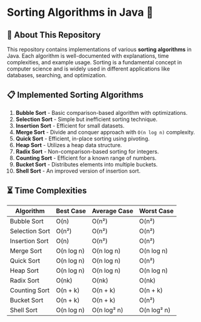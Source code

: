 # Sorting Algorithms in Java 🚀

## 📌 About This Repository
This repository contains implementations of various **sorting algorithms** in Java. Each algorithm is well-documented with explanations, time complexities, and example usage. Sorting is a fundamental concept in computer science and is widely used in different applications like databases, searching, and optimization.

## 📋 Implemented Sorting Algorithms

1. **Bubble Sort** - Basic comparison-based algorithm with optimizations.
2. **Selection Sort** - Simple but inefficient sorting technique.
3. **Insertion Sort** - Efficient for small datasets.
4. **Merge Sort** - Divide and conquer approach with `O(n log n)` complexity.
5. **Quick Sort** - Efficient, in-place sorting using pivoting.
6. **Heap Sort** - Utilizes a heap data structure.
7. **Radix Sort** - Non-comparison-based sorting for integers.
8. **Counting Sort** - Efficient for a known range of numbers.
9. **Bucket Sort** - Distributes elements into multiple buckets.
10. **Shell Sort** - An improved version of insertion sort.

## ⏳ Time Complexities

| Algorithm       | Best Case | Average Case | Worst Case |
|---------------|-----------|-------------|-----------|
| Bubble Sort   | O(n)      | O(n²)       | O(n²)     |
| Selection Sort | O(n²)    | O(n²)       | O(n²)     |
| Insertion Sort | O(n)     | O(n²)       | O(n²)     |
| Merge Sort    | O(n log n) | O(n log n)  | O(n log n) |
| Quick Sort    | O(n log n) | O(n log n) | O(n²)     |
| Heap Sort     | O(n log n) | O(n log n) | O(n log n) |
| Radix Sort    | O(nk)     | O(nk)       | O(nk)     |
| Counting Sort | O(n + k)  | O(n + k)    | O(n + k)  |
| Bucket Sort   | O(n + k)  | O(n + k)    | O(n²)     |
| Shell Sort    | O(n log n) | O(n log² n) | O(n log² n) |
